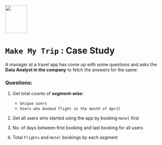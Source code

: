 <img src="https://companieslogo.com/img/orig/MMYT-ca98a9f1.png?t=1602681214" width="70" height="90">

# `Make My Trip` : Case Study

A manager at a travel app has come up with some questions and asks the __Data Analyst in the company__ to fetch the answers for the same:

### Questions: 

1. Get total counts of ___segment-wise___: 
    - `Unique users`
    - `Users who booked flight in the month of April`


2. Get all users who started using the app by booking `Hotel` first


3. No. of days between first booking and last booking for all users


4. Total `Flights` and `Hotel` bookings by each segment
